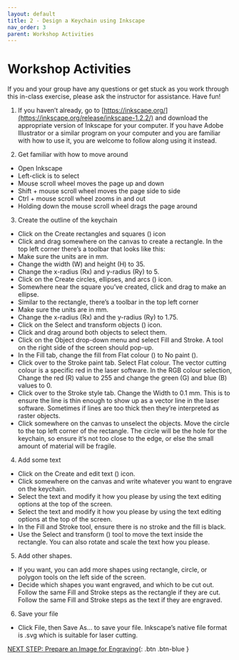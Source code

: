 ```yaml
---
layout: default
title: 2 - Design a Keychain using Inkscape
nav_order: 3
parent: Workshop Activities
---
```

# Workshop Activities
If you and your group have any questions or get stuck as you work through this in-class exercise, please ask the instructor for assistance.  Have fun!

1. If you haven’t already, go to [https://inkscape.org/](https://inkscape.org/release/inkscape-1.2.2/) and download the appropriate version of Inkscape for your computer. If you have Adobe Illustrator or a similar program on your computer and you are familiar with how to use it, you are welcome to follow along using it instead. 

2. Get familiar with how to move around
 - Open Inkscape
 - Left-click is to select
 - Mouse scroll wheel moves the page up and down
 - Shift + mouse scroll wheel moves the page side to side
 - Ctrl + mouse scroll wheel zooms in and out
 - Holding down the mouse scroll wheel drags the page around

3. Create the outline of the keychain
 - Click on the Create rectangles and squares () icon
 - Click and drag somewhere on the canvas to create a rectangle. In the top left corner there’s a toolbar that looks like this:
 - Make sure the units are in mm.
 - Change the width (W) and height (H) to 35. 
 - Change the x-radius (Rx) and y-radius (Ry) to 5.
 - Click on the Create circles, ellipses, and arcs () icon.
 - Somewhere near the square you’ve created, click and drag to make an ellipse.
 - Similar to the rectangle, there’s a toolbar in the top left corner
 - Make sure the units are in mm.
 - Change the x-radius (Rx) and the y-radius (Ry) to 1.75.
 - Click on the Select and transform objects () icon.
 - Click and drag around both objects to select them. 
 - Click on the Object drop-down menu and select Fill and Stroke. A tool on the right side of the screen should pop-up.
 - In the Fill tab, change the fill from Flat colour () to No paint ().
 - Click over to the Stroke paint tab. Select Flat colour. The vector cutting colour is a specific red in the laser software. In the RGB colour selection, Change the red (R) value to 255 and change the green (G) and blue (B) values to 0.
 - Click over to the Stroke style tab. Change the Width to 0.1 mm. This is to ensure the line is thin enough to show up as a vector line in the laser software. Sometimes if lines are too thick then they’re interpreted as raster objects.
 - Click somewhere on the canvas to unselect the objects. Move the circle to the top left corner of the rectangle. The circle will be the hole for the keychain, so ensure it’s not too close to the edge, or else the small amount of material will be fragile. 

4. Add some text
 - Click on the Create and edit text () icon.
 - Click somewhere on the canvas and write whatever you want to engrave on the keychain. 
 - Select the text and modify it how you please by using the text editing options at the top of the screen.
 - Select the text and modify it how you please by using the text editing options at the top of the screen.
 - In the Fill and Stroke tool, ensure there is no stroke and the fill is black.
 - Use the Select and transform () tool to move the text inside the rectangle. You can also rotate and scale the text how you please. 

5. Add other shapes.
 - If you want, you can add more shapes using rectangle, circle, or polygon tools on the left side of the screen.
 - Decide which shapes you want engraved, and which to be cut out. Follow the same Fill and Stroke steps as the rectangle if they are cut. Follow the same Fill and Stroke steps as the text if they are engraved.

6. Save your file
 - Click File, then Save As… to save your file. Inkscape’s native file format is .svg which is suitable for laser cutting. 




[NEXT STEP: Prepare an Image for Engraving](3-Engraving.html){: .btn .btn-blue }